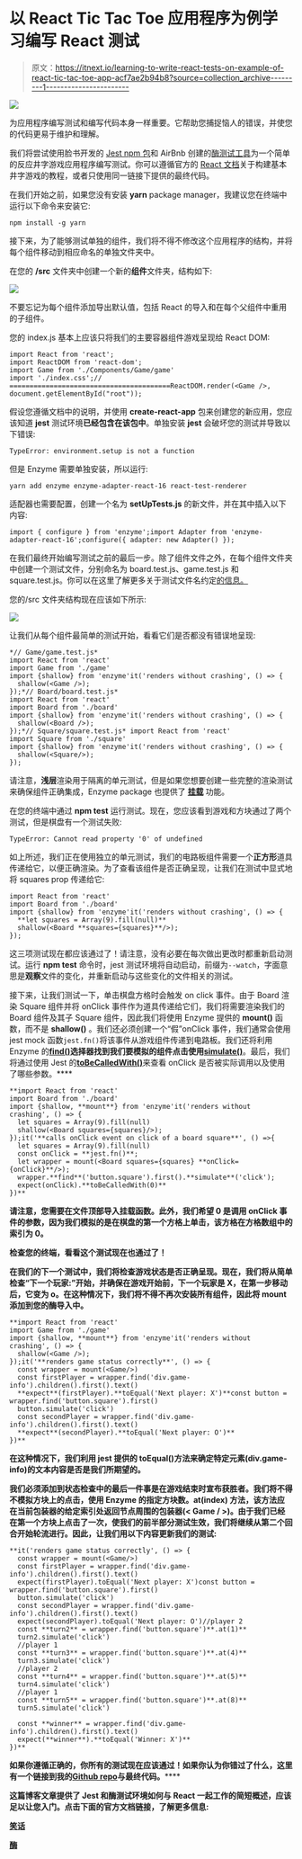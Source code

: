 # 以 React Tic Tac Toe 应用程序为例学习编写 React 测试

> 原文：<https://itnext.io/learning-to-write-react-tests-on-example-of-react-tic-tac-toe-app-acf7ae2b94b8?source=collection_archive---------1----------------------->

![](img/53f70de75e5daef82e35055f3fc7e848.png)

为应用程序编写测试和编写代码本身一样重要。它帮助您捕捉恼人的错误，并使您的代码更易于维护和理解。

我们将尝试使用脸书开发的 [Jest npm 包](https://facebook.github.io/jest/docs/en/tutorial-react.html)和 AirBnb 创建的[酶测试工具](https://www.npmjs.com/package/enzyme)为一个简单的反应井字游戏应用程序编写测试。你可以遵循官方的 [React 文档](https://reactjs.org/tutorial/tutorial.html)关于构建基本井字游戏的教程，或者只使用同一链接下提供的最终代码。

在我们开始之前，如果您没有安装 **yarn** package manager，我建议您在终端中运行以下命令来安装它:

```
npm install -g yarn
```

接下来，为了能够测试单独的组件，我们将不得不修改这个应用程序的结构，并将每个组件移动到相应命名的单独文件夹中。

在您的 **/src** 文件夹中创建一个新的**组件**文件夹，结构如下:

![](img/b681984ed4e6488d335b41925c8ef1e9.png)

不要忘记为每个组件添加导出默认值，包括 React 的导入和在每个父组件中重用的子组件。

您的 index.js 基本上应该只将我们的主要容器组件游戏呈现给 React DOM:

```
import React from 'react';
import ReactDOM from 'react-dom';
import Game from './Components/Game/game'
import './index.css';// ========================================ReactDOM.render(<Game />, document.getElementById("root"));
```

假设您遵循文档中的说明，并使用 **create-react-app** 包来创建您的新应用，您应该知道 **jest** 测试环境**已经包含在该包中**。单独安装 **jest** 会破坏您的测试并导致以下错误:

```
TypeError: environment.setup is not a function
```

但是 Enzyme 需要单独安装，所以运行:

```
yarn add enzyme enzyme-adapter-react-16 react-test-renderer
```

适配器也需要配置，创建一个名为 **setUpTests.js** 的新文件，并在其中插入以下内容:

```
import { configure } from 'enzyme';import Adapter from 'enzyme-adapter-react-16';configure({ adapter: new Adapter() });
```

在我们最终开始编写测试之前的最后一步。除了组件文件之外，在每个组件文件夹中创建一个测试文件，分别命名为 board.test.js、game.test.js 和 square.test.js。你可以在这里了解更多关于测试文件名约定[的信息。](https://github.com/facebook/create-react-app/blob/master/packages/react-scripts/template/README.md#filename-conventions)

您的/src 文件夹结构现在应该如下所示:

![](img/879035bbfc0872311341c4ac326e1bce.png)

让我们从每个组件最简单的测试开始，看看它们是否都没有错误地呈现:

```
*// Game/game.test.js*
import React from 'react'
import Game from './game'
import {shallow} from 'enzyme'it('renders without crashing', () => {
  shallow(<Game />);
});*// Board/board.test.js*
import React from 'react'
import Board from './board'
import {shallow} from 'enzyme'it('renders without crashing', () => {
  shallow(<Board />);
});*// Square/square.test.js* import React from 'react'
import Square from './square'
import {shallow} from 'enzyme'it('renders without crashing', () => {
  shallow(<Square/>);
});
```

请注意，**浅层**渲染用于隔离的单元测试，但是如果您想要创建一些完整的渲染测试来确保组件正确集成，Enzyme package 也提供了 [**挂载**](http://airbnb.io/enzyme/docs/api/mount.html) 功能。

在您的终端中通过 **npm test** 运行测试。现在，您应该看到游戏和方块通过了两个测试，但是棋盘有一个测试失败:

```
TypeError: Cannot read property '0' of undefined
```

如上所述，我们正在使用独立的单元测试，我们的电路板组件需要一个**正方形**道具传递给它，以便正确渲染。为了查看该组件是否正确呈现，让我们在测试中显式地将 squares prop 传递给它:

```
import React from 'react'
import Board from './board'
import {shallow} from 'enzyme'it('renders without crashing', () => {
  **let squares = Array(9).fill(null)**
  shallow(<Board **squares={squares}**/>);
});
```

这三项测试现在都应该通过了！请注意，没有必要在每次做出更改时都重新启动测试。运行 **npm test** 命令时，jest 测试环境将自动启动，前缀为`--watch`，字面意思是**观察**文件的变化，并重新启动与这些变化的文件相关的测试。

接下来，让我们测试一下，单击棋盘方格时会触发 on click 事件。由于 Board 渲染 Square 组件并将 onClick 事件作为道具传递给它们，我们将需要渲染我们的 Board 组件及其子 Square 组件，因此我们将使用 Enzyme 提供的 **mount()** 函数，而不是 **shallow()** 。我们还必须创建一个“假”onClick 事件，我们通常会使用 jest mock 函数`jest.fn()`将该事件从游戏组件传递到电路板。我们还将利用 Enzyme 的[**find()**](http://airbnb.io/enzyme/docs/api/ReactWrapper/find.html)**选择器找到我们要模拟的组件点击使用**[**simulate()**](http://airbnb.io/enzyme/docs/api/ShallowWrapper/simulate.html)。最后，我们将通过使用 Jest 的[**toBeCalledWith()**](https://facebook.github.io/jest/docs/en/expect.html)来查看 onClick 是否被实际调用以及使用了哪些参数。****

```
**import React from 'react'
import Board from './board'
import {shallow, **mount**} from 'enzyme'it('renders without crashing', () => {
  let squares = Array(9).fill(null)
  shallow(<Board squares={squares}/>);
});it('**calls onClick event on click of a board square**', () =>{
  let squares = Array(9).fill(null)
  const onClick = **jest.fn()**;
  let wrapper = mount(<Board squares={squares} **onClick={onClick}**/>);
  wrapper.**find**('button.square').first().**simulate**('click');
  expect(onClick).**toBeCalledWith(0)**
})**
```

****请注意，您需要在文件顶部导入挂载函数。此外，我们希望 0 是调用 onClick 事件的参数，因为我们模拟的是在棋盘的第一个方格上单击，该方格在方格数组中的索引为 0。****

****检查您的终端，看看这个测试现在也通过了！****

****在我们的下一个测试中，我们将检查游戏状态是否正确呈现。现在，我们将从简单检查“下一个玩家:”开始，并确保在游戏开始前，下一个玩家是 X，在第一步移动后，它变为 o。在这种情况下，我们将不得不再次安装所有组件，因此将 **mount** 添加到您的酶导入中。****

```
**import React from 'react'
import Game from './game'
import {shallow, **mount**} from 'enzyme'it('renders without crashing', () => {
  shallow(<Game />);
});it('**renders game status correctly**', () => {
  const wrapper = mount(<Game/>)
  const firstPlayer = wrapper.find('div.game-info').children().first().text()
  **expect**(firstPlayer).**toEqual('Next player: X')**const button = wrapper.find('button.square').first()
  button.simulate('click')
  const secondPlayer = wrapper.find('div.game-info').children().first().text()
  **expect**(secondPlayer).**toEqual('Next player: O')**
})**
```

****在这种情况下，我们利用 jest 提供的 toEqual()方法来确定特定元素(div.game-info)的文本内容是否是我们所期望的。****

****我们必须添加到状态检查中的最后一件事是在游戏结束时宣布获胜者。我们将不得不模拟方块上的点击，使用 Enzyme 的**指定方块数。at(index)** 方法，该方法应在当前包装器的给定索引处返回节点周围的包装器(< Game / >)。由于我们已经在第一个方块上点击了一次，使我们的前半部分测试生效，我们将继续从第二个回合开始轮流进行。因此，让我们用以下内容更新我们的测试:****

```
**it('renders game status correctly', () => {
  const wrapper = mount(<Game/>)
  const firstPlayer = wrapper.find('div.game-info').children().first().text()
  expect(firstPlayer).toEqual('Next player: X')const button = wrapper.find('button.square').first()
  button.simulate('click')
  const secondPlayer = wrapper.find('div.game-info').children().first().text()
  expect(secondPlayer).toEqual('Next player: O')//player 2
  const **turn2** = wrapper.find('button.square')**.at(1)**
  turn2.simulate('click')
  //player 1
  const **turn3** = wrapper.find('button.square')**.at(4)**
  turn3.simulate('click')
  //player 2
  const **turn4** = wrapper.find('button.square')**.at(5)**
  turn4.simulate('click')
  //player 1
  const **turn5** = wrapper.find('button.square')**.at(8)**
  turn5.simulate('click')

  const **winner** = wrapper.find('div.game-info').children().first().text()
  expect(**winner**).**toEqual('Winner: X')**
})**
```

****如果你遵循正确的，你所有的测试现在应该通过！如果你认为你错过了什么，这里有一个链接到我的[**Github repo**](https://github.com/nothingisfunny/tic-tac-toe-react-writing-tests)**与最终代码**。********

****这篇博客文章提供了 Jest 和酶测试环境如何与 React 一起工作的简短概述，应该足以让您入门。点击下面的官方文档链接，了解更多信息:****

****[**笑话**](https://facebook.github.io/jest/docs/en/api.html)****

****[**酶**](http://airbnb.io/enzyme/docs/api/)****